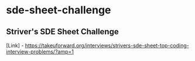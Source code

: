 # sde-sheet-challenge
## Striver's SDE Sheet Challenge

[Link] - https://takeuforward.org/interviews/strivers-sde-sheet-top-coding-interview-problems/?amp=1
